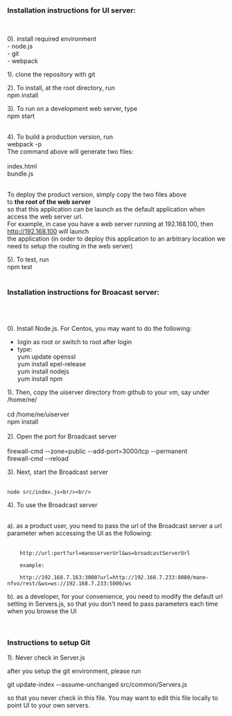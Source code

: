<h3>Installation instructions for UI server:</h3><br/>

0). install required environment<br/>
    - node.js<br/>
    - git<br/>
    - webpack<br/>
    
1). clone the repository with git<br/>

2). To install, at the root directory, run<br/>
  npm install<br/>
  
3). To run on a development web server, type<br/>
  npm start<br/><br/>
  

4). To build a production version, run<br/>
  webpack -p<br/>
  The command above will generate two files:<br/><br/>
  index.html<br/>
  bundle.js<br/><br/>
  
  To deploy the product version, simply copy the two files above<br/> to <b>the root of the web server</b><br/>
  so that this application can be launch as the default application when access the web server url.<br/>
  For example, in case you have a web server running at 192.168.100, then http://192.168.100 will launch<br/>
  the application (in order to deploy this application to an arbitrary location we need to setup the routing in the web server) <br/>

5). To test, run<br/>
  npm test<br/><br/>
  
<h3>Installation instructions for Broacast server:</h3><br/><br/>

0). Install Node.js. For Centos, you may want to do the following:<br/>
 - login as root or switch to root after login<br/>
 - type:<br/>
    yum update openssl<br/>
    yum install epel-release<br/>
    yum install nodejs<br/>
    yum install npm<br/>
    
1). Then, copy the uiserver directory from github to your vm, say under /home/ne/<br/><br/>
    cd /home/ne/uiserver<br/>
    npm install<br/><br/>
2). Open the port for Broadcast server<br/><br/>
    firewall-cmd --zone=public --add-port=3000/tcp --permanent<br/>
    firewall-cmd --reload<br/>
    
3). Next, start the Broadcast server<br/><br/>
   
    node src/index.js<br/><br/>
    
4). To use the Broadcast server<br/><br/>

   a). as a product user, you need to pass the url of the Broadcast server a url parameter when accessing the UI as the following:<br/><br/>
    
        http://url:port?url=manoserverUrl&ws=broadcastServerUrl
        
        example:
        
        http://192.168.7.163:3000?url=http://192.168.7.233:8080/mano-nfvo/rest/&ws=ws://192.168.7.233:5000/ws
    
   b). as a developer, for your convenience, you need to modify the default url setting in Servers.js, so that you don't need to pass parameters each time when you browse the UI<br/>
    
 <br/>
 
<h3>Instructions to setup Git</h3>

1). Never check in Server.js

after you setup the git environment, please run

git update-index --assume-unchanged src/common/Servers.js

so that you never check in this file. You may want to edit this file locally to point UI to your own servers.
